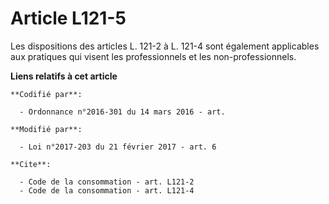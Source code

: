 # Article L121-5

Les dispositions des articles L. 121-2 à L. 121-4  sont également applicables aux pratiques qui visent les professionnels et
les non-professionnels.

**Liens relatifs à cet article**

	**Codifié par**:

	  - Ordonnance n°2016-301 du 14 mars 2016 - art.

	**Modifié par**:

	  - Loi n°2017-203 du 21 février 2017 - art. 6

	**Cite**:

	  - Code de la consommation - art. L121-2
	  - Code de la consommation - art. L121-4
